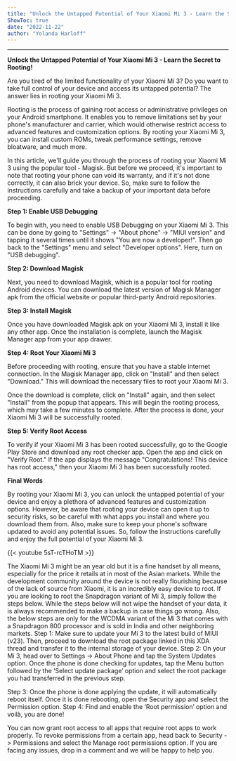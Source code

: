 ```yaml
---
title: "Unlock the Untapped Potential of Your Xiaomi Mi 3 - Learn the Secret to Rooting!"
ShowToc: true 
date: "2022-11-22"
author: "Yolanda Harloff"
---
```

*****
**Unlock the Untapped Potential of Your Xiaomi Mi 3 - Learn the Secret to Rooting!**

Are you tired of the limited functionality of your Xiaomi Mi 3? Do you want to take full control of your device and access its untapped potential? The answer lies in rooting your Xiaomi Mi 3. 

Rooting is the process of gaining root access or administrative privileges on your Android smartphone. It enables you to remove limitations set by your phone's manufacturer and carrier, which would otherwise restrict access to advanced features and customization options. By rooting your Xiaomi Mi 3, you can install custom ROMs, tweak performance settings, remove bloatware, and much more.

In this article, we'll guide you through the process of rooting your Xiaomi Mi 3 using the popular tool - Magisk. But before we proceed, it's important to note that rooting your phone can void its warranty, and if it's not done correctly, it can also brick your device. So, make sure to follow the instructions carefully and take a backup of your important data before proceeding.

**Step 1: Enable USB Debugging**

To begin with, you need to enable USB Debugging on your Xiaomi Mi 3. This can be done by going to "Settings" -> "About phone" -> "MIUI version" and tapping it several times until it shows "You are now a developer!". Then go back to the "Settings" menu and select "Developer options". Here, turn on "USB debugging".

**Step 2: Download Magisk**

Next, you need to download Magisk, which is a popular tool for rooting Android devices. You can download the latest version of Magisk Manager apk from the official website or popular third-party Android repositories. 

**Step 3: Install Magisk**

Once you have downloaded Magisk apk on your Xiaomi Mi 3, install it like any other app. Once the installation is complete, launch the Magisk Manager app from your app drawer.

**Step 4: Root Your Xiaomi Mi 3**

Before proceeding with rooting, ensure that you have a stable internet connection. In the Magisk Manager app, click on "Install" and then select "Download." This will download the necessary files to root your Xiaomi Mi 3.

Once the download is complete, click on "Install" again, and then select "Install" from the popup that appears. This will begin the rooting process, which may take a few minutes to complete. After the process is done, your Xiaomi Mi 3 will be successfully rooted.

**Step 5: Verify Root Access**

To verify if your Xiaomi Mi 3 has been rooted successfully, go to the Google Play Store and download any root checker app. Open the app and click on "Verify Root." If the app displays the message "Congratulations! This device has root access," then your Xiaomi Mi 3 has been successfully rooted.

**Final Words**

By rooting your Xiaomi Mi 3, you can unlock the untapped potential of your device and enjoy a plethora of advanced features and customization options. However, be aware that rooting your device can open it up to security risks, so be careful with what apps you install and where you download them from. Also, make sure to keep your phone's software updated to avoid any potential issues. So, follow the instructions carefully and enjoy the full potential of your Xiaomi Mi 3.

{{< youtube 5sT-rcTHoTM >}} 



The Xiaomi Mi 3 might be an year old but it is a fine handset by all means, especially for the price it retails at in most of the Asian markets. While the development community around the device is not really flourishing because of the lack of source from Xiaomi, it is an incredibly easy device to root.
If you are looking to root the Snapdragon variant of Mi 3, simply follow the steps below.
While the steps below will not wipe the handset of your data, it is always recommended to make a backup in case things go wrong. Also, the below steps are only for the WCDMA variant of the Mi 3 that comes with a Snapdragon 800 processor and is sold in India and other neighboring markets.
Step 1: Make sure to update your Mi 3 to the latest build of MIUI (v23). Then, proceed to download the root package linked in this XDA thread and transfer it to the internal storage of your device.
Step 2: On your Mi 3, head over to Settings -> About Phone and tap the System Updates option. Once the phone is done checking for updates, tap the Menu button followed by the ‘Select update package’ option and select the root package you had transferred in the previous step.

Step 3: Once the phone is done applying the update, it will automatically reboot itself. Once it is done rebooting, open the Security app and select the Permission option.
Step 4: Find and enable the ‘Root permission’ option and voilà, you are done!

You can now grant root access to all apps that require root apps to work properly. To revoke permissions from a certain app, head back to Security -> Permissions and select the Manage root permissions option.
If you are facing any issues, drop in a comment and we will be happy to help you.





